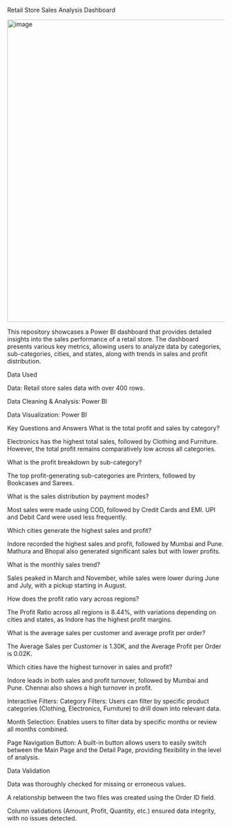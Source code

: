 Retail Store Sales Analysis Dashboard

<img width="700" alt="image" src="https://github.com/user-attachments/assets/cf01dfe6-502d-4e60-b9fc-bbe855bb2028">


This repository showcases a Power BI dashboard that provides detailed insights into the sales performance of a retail store. The dashboard presents various key metrics, allowing users to analyze data by categories, sub-categories, cities, and states, along with trends in sales and profit distribution.

Data Used

Data: Retail store sales data with over 400 rows.

Data Cleaning & Analysis: Power BI

Data Visualization: Power BI

Key Questions and Answers
What is the total profit and sales by category?

Electronics has the highest total sales, followed by Clothing and Furniture.
However, the total profit remains comparatively low across all categories.

What is the profit breakdown by sub-category?

The top profit-generating sub-categories are Printers, followed by Bookcases and Sarees.

What is the sales distribution by payment modes?

Most sales were made using COD, followed by Credit Cards and EMI. UPI and Debit Card were used less frequently.

Which cities generate the highest sales and profit?

Indore recorded the highest sales and profit, followed by Mumbai and Pune. Mathura and Bhopal also generated significant sales but with lower profits.

What is the monthly sales trend?

Sales peaked in March and November, while sales were lower during June and July, with a pickup starting in August.


How does the profit ratio vary across regions?

The Profit Ratio across all regions is 8.44%, with variations depending on cities and states, as Indore has the highest profit margins.

What is the average sales per customer and average profit per order?

The Average Sales per Customer is 1.30K, and the Average Profit per Order is 0.02K.

Which cities have the highest turnover in sales and profit?

Indore leads in both sales and profit turnover, followed by Mumbai and Pune. Chennai also shows a high turnover in profit.


Interactive Filters:
Category Filters: Users can filter by specific product categories (Clothing, Electronics, Furniture) to drill down into relevant data.

Month Selection: Enables users to filter data by specific months or review all months combined.

Page Navigation Button: A built-in button allows users to easily switch between the Main Page and the Detail Page, providing flexibility in the level of analysis.


Data Validation

Data was thoroughly checked for missing or erroneous values.

A relationship between the two files was created using the Order ID field.

Column validations (Amount, Profit, Quantity, etc.) ensured data integrity, with no issues detected.

